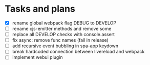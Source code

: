 Tasks and plans
===============

- [x] rename global webpack flag DEBUG to DEVELOP
- [ ] rename cjs-emitter methods and remove some
- [ ] replace all DEVELOP checks with console.assert
- [ ] fix async: remove func names (fail in release)
- [ ] add recursive event bubbling in spa-app keydown
- [ ] break hardcoded connection between livereload and webpack
- [ ] implement webui plugin
